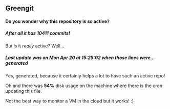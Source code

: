 ## Greengit

#### Do you wonder why this repository is so active?

##### After all it has 10411 commits!

But is it *really* active? Well...

##### Last update was on Mon Apr 20 at 15:25:02 when those lines were... generated

Yes, generated, because it certainly helps a lot to have such an active repo!

Oh and there was **54%** disk usage on the machine
where there is the cron updating this file.

Not the best way to monitor a VM in the cloud but it works! :)
